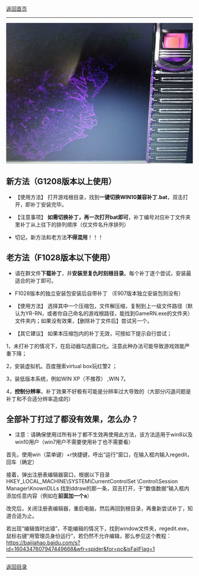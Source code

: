 [返回首页](./Home)

***
 ![](./jiaocheng11.jpg)

## 新方法（G1208版本以上使用） 
- 【使用方法】
打开游戏根目录，找到**一键切换WIN10兼容补丁.bat**，双击打开，即补丁安装完毕。
- 【注意事项】
**如需切换补丁，再一次打开bat即可**，补丁编号对应补丁文件夹里补丁从上往下的排列顺序（仅文件名升序排列）

- 切记，新方法和老方法**不得混用**！！！



## 老方法（F1028版本以下使用）
- 请在群文件**下载补丁**，并**安装至复仇时刻根目录**。每个补丁逐个尝试，安装最适合的补丁即可。


- F1028版本的独立安装包安装后自带补丁
（E907版本独立安装包则没有）


- 【使用方法】
选择其中一个压缩包，文件解压缩，复制到上一级文件路径（默认为YR-RN，或者你自己命名的游戏根路径，能找到GameRN.exe的文件夹）文件夹内；如果没有效果，【删除补丁文件后】尝试另一个。

- 【其它建议】
如果本压缩包内的补丁无效，可按如下提示自行尝试；

 1，未打补丁的情况下，在启动器勾选窗口化。注意此种办法可能导致游戏效能严重下降；

 2，安装虚拟机。百度搜索virtual box玩红警2 ；

 3，装低版本系统，例如WIN XP（不推荐） ,WIN 7。

 4，**控制分辨率**，补丁效果不好极有可能是分辨率过大导致的（大部分闪退问题是补丁和不合适分辨率造成的）


## 全部补丁打过了都没有效果，怎么办？

- 注意：请确保使用过所有补丁都不生效再使用此方法，该方法适用于win8以及win10用户（win7用户不需要使用补丁也不需要看）

首先，使用win（菜单键）+r快捷键，呼出“运行”窗口，在输入框内输入regedit，回车（确定）

接着，弹出注册表编辑器窗口，根据以下目录
HKEY_LOCAL_MACHINE\SYSTEM\CurrentControlSet
\Control\Session Manager\KnownDLLs
找到ddraw的那一条，双击打开，于“数值数据”输入框内添加任意内容（例如在**前面加一个a**）

改完后，关闭注册表编辑器，重启电脑，然后再回到根目录，再重新尝试补丁，知道合适为止。

若出现“编辑值时出错”，不能编辑的情况下，找到window文件夹，regedit.exe，鼠标右键“用管理员身份运行”，若仍然不允许编辑，那么参见这个教程：https://baijiahao.baidu.com/s?id=1604347607947449668&wfr=spider&for=pc&isFailFlag=1














***
[返回目录](./常见问题指南)